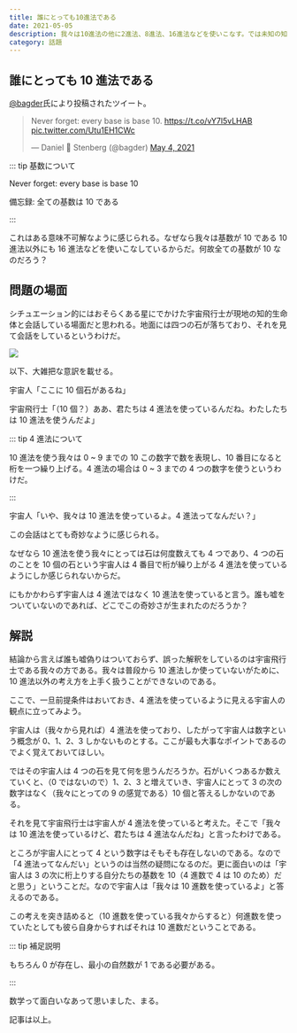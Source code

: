 ```yaml
---
title: 誰にとっても10進法である
date: 2021-05-05
description: 我々は10進法の他に2進法、8進法、16進法などを使いこなす。では未知の知的生命体は何進法を使うのだろうか
category: 話題
---
```


## 誰にとっても 10 進法である

[@bagder](https://twitter.com/bagder)氏により投稿されたツイート。

<blockquote class="twitter-tweet tw-align-center"><p lang="en" dir="ltr">Never forget: every base is base 10. <a href="https://t.co/vY7l5vLHAB">https://t.co/vY7l5vLHAB</a> <a href="https://t.co/Utu1EH1CWc">pic.twitter.com/Utu1EH1CWc</a></p>&mdash; Daniel 🥌 Stenberg (@bagder) <a href="https://twitter.com/bagder/status/1389605985422036994?ref_src=twsrc%5Etfw">May 4, 2021</a></blockquote> <script async src="https://platform.twitter.com/widgets.js" charset="utf-8"></script>

::: tip 基数について

Never forget: every base is base 10

備忘録: 全ての基数は 10 である

:::

これはある意味不可解なように感じられる。なぜなら我々は基数が 10 である 10 進法以外にも 16 進法などを使いこなしているからだ。何故全ての基数が 10 なのだろう？

<Amazon/>

## 問題の場面

シチュエーション的にはおそらくある星にでかけた宇宙飛行士が現地の知的生命体と会話している場面だと思われる。地面には四つの石が落ちており、それを見て会話をしているというわけだ。

![](https://pbs.twimg.com/media/E0jfOJXWQAIfs2O?format=png)

以下、大雑把な意訳を載せる。

宇宙人「ここに 10 個石があるね」

宇宙飛行士「（10 個？）ああ、君たちは 4 進法を使っているんだね。わたしたちは 10 進法を使うんだよ」

::: tip 4 進法について

10 進法を使う我々は 0 ~ 9 までの 10 この数字で数を表現し、10 番目になると桁を一つ繰り上げる。4 進法の場合は 0 ~ 3 までの 4 つの数字を使うというわけだ。

:::

宇宙人「いや、我々は 10 進法を使っているよ。4 進法ってなんだい？」

この会話はとても奇妙なように感じられる。

なぜなら 10 進法を使う我々にとっては石は何度数えても 4 つであり、4 つの石のことを 10 個の石という宇宙人は 4 番目で桁が繰り上がる 4 進法を使っているようにしか感じられないからだ。

にもかかわらず宇宙人は 4 進法ではなく 10 進法を使っていると言う。誰も嘘をついていないのであれば、どこでこの奇妙さが生まれたのだろうか？

## 解説

結論から言えば誰も嘘偽りはついておらず、誤った解釈をしているのは宇宙飛行士である我々の方である。我々は普段から 10 進法しか使っていないがために、10 進法以外の考え方を上手く扱うことができないのである。

ここで、一旦前提条件はおいておき、4 進法を使っているように見える宇宙人の観点に立ってみよう。

宇宙人は（我々から見れば）4 進法を使っており、したがって宇宙人は数字という概念が 0、1、2、3 しかないものとする。ここが最も大事なポイントであるのでよく覚えておいてほしい。

ではその宇宙人は 4 つの石を見て何を思うんだろうか。石がいくつあるか数えていくと、（0 ではないので）1、2、3 と増えていき、宇宙人にとって 3 の次の数字はなく（我々にとっての 9 の感覚である）10 個と答えるしかないのである。

それを見て宇宙飛行士は宇宙人が 4 進法を使っていると考えた。そこで「我々は 10 進法を使っているけど、君たちは 4 進法なんだね」と言ったわけである。

ところが宇宙人にとって 4 という数字はそもそも存在しないのである。なので「4 進法ってなんだい」というのは当然の疑問になるのだ。更に面白いのは「宇宙人は 3 の次に桁上りする自分たちの基数を 10（4 進数で 4 は 10 のため）だと思う」ということだ。なので宇宙人は「我々は 10 進数を使っているよ」と答えるのである。

この考えを突き詰めると（10 進数を使っている我々からすると）何進数を使っていたとしても彼ら自身からすればそれは 10 進数だということである。

::: tip 補足説明

もちろん 0 が存在し、最小の自然数が 1 である必要がある。

:::

数学って面白いなあって思いました、まる。

記事は以上。
